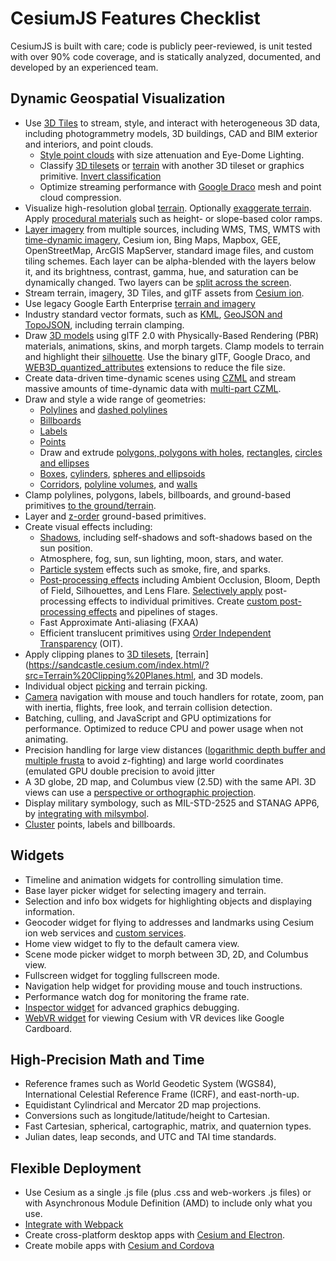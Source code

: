 # CesiumJS Features Checklist

CesiumJS is built with care; code is publicly peer-reviewed, is unit tested with over 90% code coverage, and is statically analyzed, documented, and developed by an experienced team.

## Dynamic Geospatial Visualization
- Use [3D Tiles](sandcastle.cesium.com/index.html?src=3D%20Tiles%20Photogrammetry&label=3D%20Tiles) to stream, style, and interact with heterogeneous 3D data, including photogrammetry models, 3D buildings, CAD and BIM exterior and interiors, and point clouds.
  - [Style point clouds](https://sandcastle.cesium.com/index.html/?src=3D%20Tiles%20Point%20Cloud%20Shading.html) with size attenuation and Eye-Dome Lighting.
  - Classify [3D tilesets](https://sandcastle.cesium.com/index.html/?src=3D%20Tiles%20Photogrammetry%20Classification.html) or [terrain](https://sandcastle.cesium.com/index.html/?src=3D%20Tiles%20Terrain%20Classification.html) with another 3D tileset or graphics primitive.  [Invert classification](https://sandcastle.cesium.com/index.html/?src=Classification.html)
  - Optimize streaming performance with [Google Draco](https://cesium.com/blog/2018/04/09/draco-compression/) mesh and point cloud compression.
- Visualize high-resolution global [terrain](https://sandcastle.cesium.com/index.html/?src=Terrain.html). Optionally [exaggerate terrain](https://sandcastle.cesium.com/index.html/?src=Terrain%20Exaggeration.html). Apply [procedural materials](https://sandcastle.cesium.com/index.html/?src=Globe%20Materials.html) such as height- or slope-based color ramps.
- [Layer imagery](https://sandcastle.cesium.com/index.html/?src=Imagery%20Layers.html) from multiple sources, including WMS, TMS, WMTS with [time-dynamic imagery](https://sandcastle.cesium.com/index.html/?src=Web%20Map%20Tile%20Service%20with%20Time.html), Cesium ion, Bing Maps, Mapbox, GEE, OpenStreetMap, ArcGIS MapServer, standard image files, and custom tiling schemes. Each layer can be alpha-blended with the layers below it, and its brightness, contrast, gamma, hue, and saturation can be dynamically changed. Two layers can be [split across the screen](https://sandcastle.cesium.com/index.html/?src=Imagery%20Layers%20Split.html).
- Stream terrain, imagery, 3D Tiles, and glTF assets from [Cesium ion](https://sandcastle.cesium.com/index.html/?src=Sentinel-2.html&amp;label=ion%20Assets).
- Use legacy Google Earth Enterprise [terrain and imagery](https://sandcastle.cesium.com/index.html/?src=Google%20Earth%20Enterprise.html)
- Industry standard vector formats, such as [KML](https://sandcastle.cesium.com/index.html/?src=KML.html&amp;label=DataSources), [GeoJSON and TopoJSON](https://sandcastle.cesium.com/index.html/?src=GeoJSON%20and%20TopoJSON.html&amp;label=DataSources), including terrain clamping.
- Draw [3D models](https://sandcastle.cesium.com/index.html/?src=3D%20Models.html) using glTF 2.0 with Physically-Based Rendering (PBR) materials, animations, skins, and morph targets.  Clamp models to terrain and highlight their [silhouette](https://sandcastle.cesium.com/index.html/?src=3D%20Models%20Coloring.html). Use the binary glTF, Google Draco, and [WEB3D_quantized_attributes](https://github.com/KhronosGroup/glTF/blob/master/extensions/Vendor/WEB3D_quantized_attributes/README.md) extensions to reduce the file size.
- Create data-driven time-dynamic scenes using [CZML](https://sandcastle.cesium.com/index.html/?src=CZML.html) and stream massive amounts of time-dynamic data with [multi-part CZML](https://sandcastle.cesium.com/index.html/?src=Multi-part%20CZML.html).
- Draw and style a wide range of geometries:
  - [Polylines](https://sandcastle.cesium.com/index.html/?src=Polylines.html) and [dashed polylines](https://sandcastle.cesium.com/index.html/?src=Polyline%20Dash.html)
  - [Billboards](https://sandcastle.cesium.com/index.html/?src=Billboards.html)
  - [Labels](https://sandcastle.cesium.com/index.html/?src=Labels.html)
  - [Points](https://sandcastle.cesium.com/index.html/?src=Points.html)
  - Draw and extrude [polygons, polygons with holes](https://sandcastle.cesium.com/index.html/?src=Polygon.html&amp;label=Geometries), [rectangles](https://sandcastle.cesium.com/index.html/?src=Rectangle.html&amp;label=Geometries), [circles and ellipses](https://sandcastle.cesium.com/index.html/?src=Ellipse.html&amp;label=Geometries)
  - [Boxes](https://sandcastle.cesium.com/index.html/?src=Box.html&amp;label=Geometries), [cylinders](https://sandcastle.cesium.com/index.html/?src=Cylinder.html&amp;label=Geometries), [spheres and ellipsoids](https://sandcastle.cesium.com/index.html/?src=Ellipsoid.html&amp;label=Geometries)
  - [Corridors](https://sandcastle.cesium.com/index.html/?src=Corridor.html&amp;label=Geometries), [polyline volumes](https://sandcastle.cesium.com/index.html/?src=Polyline%20Volume.html&amp;label=Geometries), and [walls](https://sandcastle.cesium.com/index.html/?src=Wall.html&amp;label=Geometries)
- Clamp polylines, polygons, labels, billboards, and ground-based primitives [to the ground/terrain](https://sandcastle.cesium.com/index.html/?src=Clamp%20to%20Terrain.html).
- Layer and [z-order](https://sandcastle.cesium.com/index.html/?src=Z-Indexing%20Geometry.html) ground-based primitives.
- Create visual effects including:
  - [Shadows](https://sandcastle.cesium.com/index.html/?src=Shadows.html), including self-shadows and soft-shadows based on the sun position.
  - Atmosphere, fog, sun, sun lighting, moon, stars, and water.
  - [Particle system](https://sandcastle.cesium.com/index.html/?src=Particle%20System.html) effects such as smoke, fire, and sparks.
  - [Post-processing effects](https://sandcastle.cesium.com/index.html/?src=Ambient%20Occlusion.html&amp;label=Post%20Processing) including Ambient Occlusion, Bloom, Depth of Field, Silhouettes, and Lens Flare.  [Selectively apply](https://sandcastle.cesium.com/index.html/?src=Per-Feature%20Post%20Processing.html&amp;label=Post%20Processing) post-processing effects to individual primitives.  Create [custom post-processing effects](https://sandcastle.cesium.com/index.html/?src=Custom%20Post%20Process.html&amp;label=Post%20Processing) and pipelines of stages.
  - Fast Approximate Anti-aliasing (FXAA)
  - Efficient translucent primitives using [Order Independent Transparency](https://cesium.com/blog/2014/03/14/weighted-blended-order-independent-transparency/) (OIT).
- Apply clipping planes to [3D tilesets](https://sandcastle.cesium.com/index.html/?src=3D%20Tiles%20Clipping%20Planes.html), [terrain](https://sandcastle.cesium.com/index.html/?src=Terrain%20Clipping%20Planes.html, and 3D models.
- Individual object [picking](https://sandcastle.cesium.com/index.html/?src=Picking.html) and terrain picking.
- [Camera](https://sandcastle.cesium.com/index.html/?src=Camera.html) navigation with mouse and touch handlers for rotate, zoom, pan with inertia, flights, free look, and terrain collision detection.
- Batching, culling, and JavaScript and GPU optimizations for performance. Optimized to reduce CPU and power usage when not animating.
- Precision handling for large view distances ([logarithmic depth buffer and multiple frusta](https://cesium.com/blog/2018/05/24/logarithmic-depth/) to avoid z-fighting) and large world coordinates (emulated GPU double precision to avoid jitter
- A 3D globe, 2D map, and Columbus view (2.5D) with the same API. 3D views can use a [perspective or orthographic projection](https://sandcastle.cesium.com/index.html/?src=Projection.html).
- Display military symbology, such as MIL-STD-2525 and STANAG APP6, by [integrating with milsymbol](https://cesium.com/blog/2016/07/20/Cesium-and-milsymbol/).
- [Cluster](https://sandcastle.cesium.com/index.html/?src=Clustering.html) points, labels and billboards.

## Widgets
- Timeline and animation widgets for controlling simulation time.
- Base layer picker widget for selecting imagery and terrain.
- Selection and info box widgets for highlighting objects and displaying information.
- Geocoder widget for flying to addresses and landmarks using Cesium ion web services and [custom services](https://sandcastle.cesium.com/index.html/?src=Custom%20Geocoder.html).
- Home view widget to fly to the default camera view.
- Scene mode picker widget to morph between 3D, 2D, and Columbus view.
- Fullscreen widget for toggling fullscreen mode.
- Navigation help widget for providing mouse and touch instructions.
- Performance watch dog for monitoring the frame rate.
- [Inspector widget](https://sandcastle.cesium.com/index.html/?src=Cesium%20Inspector.html) for advanced graphics debugging.
- [WebVR widget](https://sandcastle.cesium.com/index.html/?src=Cardboard.html) for viewing Cesium with VR devices like Google Cardboard.

## High-Precision Math and Time
- Reference frames such as World Geodetic System (WGS84), International Celestial Reference Frame (ICRF), and east-north-up.
- Equidistant Cylindrical and Mercator 2D map projections.
- Conversions such as longitude/latitude/height to Cartesian.
- Fast Cartesian, spherical, cartographic, matrix, and quaternion types.
- Julian dates, leap seconds, and UTC and TAI time standards.

## Flexible Deployment
- Use Cesium as a single .js file (plus .css and web-workers .js files) or with Asynchronous Module Definition (AMD) to include only what you use.
- [Integrate with Webpack](https://cesium.com/blog/2017/10/18/cesium-and-webpack/)
- Create cross-platform desktop apps with [Cesium and Electron](https://cesium.com/blog/2016/04/04/Creating-Cesium-Desktop-Apps-with-Electron/).
- Create mobile apps with [Cesium and Cordova](https://cesium.com/blog/2016/05/18/An-Introduction-to-Cesium-Android-Apps-with-Cordova/)
